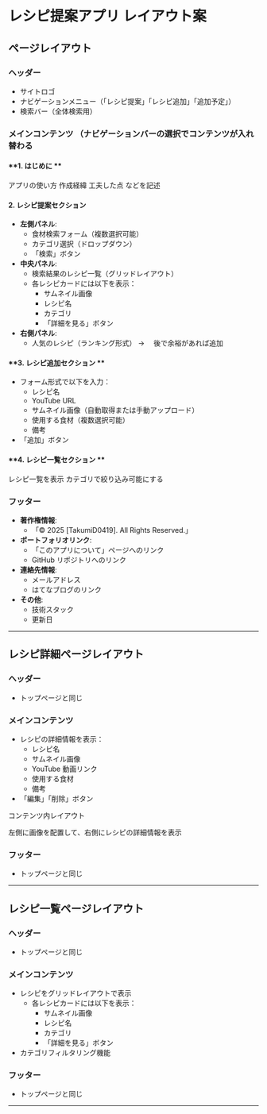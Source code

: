 # レシピ提案アプリ レイアウト案

## **ページレイアウト**

### **ヘッダー**

- サイトロゴ
- ナビゲーションメニュー（「レシピ提案」「レシピ追加」「追加予定」）
- 検索バー（全体検索用）

### **メインコンテンツ （ナビゲーションバーの選択でコンテンツが入れ替わる**

#### **1. はじめに **

アプリの使い方
作成経緯
工夫した点
などを記述

#### **2. レシピ提案セクション**

- **左側パネル**:
  - 食材検索フォーム（複数選択可能）
  - カテゴリ選択（ドロップダウン）
  - 「検索」ボタン
- **中央パネル**:
  - 検索結果のレシピ一覧（グリッドレイアウト）
  - 各レシピカードには以下を表示：
    - サムネイル画像
    - レシピ名
    - カテゴリ
    - 「詳細を見る」ボタン
- **右側パネル**:
  - 人気のレシピ（ランキング形式） → 　後で余裕があれば追加

#### **3. レシピ追加セクション **

- フォーム形式で以下を入力：
  - レシピ名
  - YouTube URL
  - サムネイル画像（自動取得または手動アップロード）
  - 使用する食材（複数選択可能）
  - 備考
- 「追加」ボタン

#### **4. レシピ一覧セクション **

レシピ一覧を表示
カテゴリで絞り込み可能にする

### **フッター**

- **著作権情報**:
  - 「© 2025 [TakumiD0419]. All Rights Reserved.」
- **ポートフォリオリンク**:
  - 「このアプリについて」ページへのリンク
  - GitHub リポジトリへのリンク
- **連絡先情報**:
  - メールアドレス
  - はてなブログのリンク
- **その他**:
  - 技術スタック
  - 更新日

---

## **レシピ詳細ページレイアウト**

### **ヘッダー**

- トップページと同じ

### **メインコンテンツ**

- レシピの詳細情報を表示：
  - レシピ名
  - サムネイル画像
  - YouTube 動画リンク
  - 使用する食材
  - 備考
- 「編集」「削除」ボタン

コンテンツ内レイアウト

左側に画像を配置して、右側にレシピの詳細情報を表示

### **フッター**

- トップページと同じ

---

## **レシピ一覧ページレイアウト**

### **ヘッダー**

- トップページと同じ

### **メインコンテンツ**

- レシピをグリッドレイアウトで表示
  - 各レシピカードには以下を表示：
    - サムネイル画像
    - レシピ名
    - カテゴリ
    - 「詳細を見る」ボタン
- カテゴリフィルタリング機能

### **フッター**

- トップページと同じ

---
